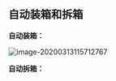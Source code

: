 ## 自动装箱和拆箱

**自动装箱：**

![image-20200313115712767](C:\Users\86159\AppData\Roaming\Typora\typora-user-images\image-20200313115712767.png)

**自动拆箱：**